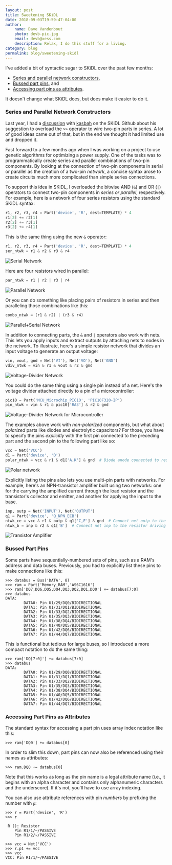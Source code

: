 ```yaml
---
layout: post
title: Sweetening SKiDL
date: 2018-09-03T19:59:47-04:00
author:
    name: Dave Vandenbout
    photo: devb-pic.jpg
    email: devb@xess.com
    description: Relax, I do this stuff for a living.
category: blog
permalink: blog/sweetening-skidl
---
```


I've added a bit of syntactic sugar to SKiDL over the past few months:

* [Series and parallel network constructors](#series-and-parallel-network-constructors),
* [Bussed part pins](#bussed-part-pins), and
* [Accessing part pins as attributes](#accessing-part-pins-as-attributes).
 
It doesn't change what SKiDL does, but does make it easier to do it.


### Series and Parallel Network Constructors

Last year, I had a [discussion](https://github.com/xesscorp/skidl/issues/26) with
[kasbah](https://github.com/kasbah) on the SKiDL Github about his suggestion
to overload the `>>` operator to wire two-pin parts in series.
A lot of good ideas came out of that,
but in the end we thought it had limited use and dropped it.

Fast forward to a few months ago when I was working on a project to use genetic algorithms
for optimizing a power supply.
One of the tasks was to programmatically create series and parallel combinations
of two-pin components.
By looking at the connection of two-pin components in serial or parallel as the
creation of a two-pin *network*, a concise syntax arose to create circuits much
more complicated than simple series connections.

To support this idea in SKiDL, I overloaded the bitwise AND (`&`) and OR (`|`) operators
to connect two-pin components in *series or parallel*, respectively.
For example, here is a network of four series resistors using the standard
SKiDL syntax:

```py
r1, r2, r3, r4 = Part('device', 'R', dest=TEMPLATE) * 4
r1[2] += r2[1]
r2[2] += r3[1]
r3[2] += r4[1]
```

This is the same thing using the new `&` operator:

```py
r1, r2, r3, r4 = Part('device', 'R', dest=TEMPLATE) * 4
ser_ntwk = r1 & r2 & r3 & r4
```

![Serial Network]({{site.url}}/images/sweetening-skidl/ser_ntwk.png)

Here are four resistors wired in parallel:

```py
par_ntwk = r1 | r2 | r3 | r4
```

![Parallel Network]({{site.url}}/images/sweetening-skidl/par_ntwk.png)

Or you can do something like placing pairs of resistors in series and then paralleling
those combinations like this:

```py
combo_ntwk = (r1 & r2) | (r3 & r4)
```

![Parallel+Serial Network]({{site.url}}/images/sweetening-skidl/combo_ntwk.png)

In addition to connecting parts, the `&` and `|` operators also work with nets.
This lets you apply inputs and extract outputs by attaching nets to nodes in the network.
To illustrate, here's a simple resistor network that divides an input voltage
to generate an output voltage:

```py
vin, vout, gnd = Net('VI'), Net('VO'), Net('GND')
vdiv_ntwk = vin & r1 & vout & r2 & gnd
```

![Voltage-Divider Network]({{site.url}}/images/sweetening-skidl/vdiv_ntwk.png)

You could do the same thing using a single pin instead of a net.
Here's the voltage divider attached directly to a pin of a microcontroller:

```py
pic10 = Part('MCU_Microchip_PIC10', 'PIC10F320-IP')
pin_ntwk = vin & r1 & pic10['RA3'] & r2 & gnd
```

![Voltage-Divider Network for Microcontroller]({{site.url}}/images/sweetening-skidl/micro_ntwk.png)

The examples above work with *non-polarized* components, but what about *polarized* parts
like diodes and electrolytic capacitors? For those, you have to specify the 
pins *explicitly* with the first pin connected to the preceding part and the
second pin to the following part like so:

```py
vcc = Net('VCC')
d1 = Part('device', 'D')
polar_ntwk = vcc & r1 & d1['A,K'] & gnd  # Diode anode connected to resistor and cathode to ground.
```

![Polar network]({{site.url}}/images/sweetening-skidl/polar_ntwk.png)

Explicitly listing the pins also lets you use multi-pin parts with networks.
For example, here's an NPN-transistor amplifier built using two networks:
one for the carrying the amplified current through the load resistor and
the transistor's collector and emitter, 
and another for applying the input to the base.

```py
inp, outp = Net('INPUT'), Net('OUTPUT')
q1 = Part('device', 'Q_NPN_ECB')
ntwk_ce = vcc & r1 & outp & q1['C,E'] & gnd  # Connect net outp to the junction of the resistor and transistor collector.
ntwk_b = inp & r2 & q1['B']  # Connect net inp to the resistor driving the transistor base.
```

![Transistor Amplifier]({{site.url}}/images/sweetening-skidl/trans_ntwk.png)


### Bussed Part Pins

Some parts have sequentially-numbered sets of pins, such as a RAM's address and data buses.
Previously, you had to explicitly list these pins to make connections like this:

```terminal
>>> databus = Bus('DATA', 8)
>>> ram = Part('Memory_RAM','AS6C1616')
>>> ram['DQ7,DQ6,DQ5,DQ4,DQ3,DQ2,DQ1,DQ0'] += databus[7:0]
>>> databus
DATA:
        DATA0: Pin U1/29/DQ0/BIDIRECTIONAL
        DATA1: Pin U1/31/DQ1/BIDIRECTIONAL
        DATA2: Pin U1/33/DQ2/BIDIRECTIONAL
        DATA3: Pin U1/35/DQ3/BIDIRECTIONAL
        DATA4: Pin U1/38/DQ4/BIDIRECTIONAL
        DATA5: Pin U1/40/DQ5/BIDIRECTIONAL
        DATA6: Pin U1/42/DQ6/BIDIRECTIONAL
        DATA7: Pin U1/44/DQ7/BIDIRECTIONAL
```

This is functional but tedious for large buses, so I introduced a
more compact notation to do the same thing:

```terminal
>>> ram['DQ[7:0]'] += databus[7:0]
>>> databus
DATA:
        DATA0: Pin U1/29/DQ0/BIDIRECTIONAL
        DATA1: Pin U1/31/DQ1/BIDIRECTIONAL
        DATA2: Pin U1/33/DQ2/BIDIRECTIONAL
        DATA3: Pin U1/35/DQ3/BIDIRECTIONAL
        DATA4: Pin U1/38/DQ4/BIDIRECTIONAL
        DATA5: Pin U1/40/DQ5/BIDIRECTIONAL
        DATA6: Pin U1/42/DQ6/BIDIRECTIONAL
        DATA7: Pin U1/44/DQ7/BIDIRECTIONAL
```


### Accessing Part Pins as Attributes

The standard syntax for accessing a part pin uses array index notation like this:

```terminal
>>> ram['DQ0'] += databus[0]
```

In order to slim this down, part pins can now also be referenced using their
names as attributes:

```terminal
>>> ram.DQ0 += databus[0]
```

Note that this works as long as the pin name is a legal attribute name (i.e., it begins
with an alpha character and contains only alphanumeric characters and the underscore).
If it's not, you'll have to use array indexing.

You can also use attribute references with pin *numbers* by prefixing the number
with `p`:

```terminal
>>> r = Part('device', 'R')
>>> r

 R (): Resistor
    Pin R1/1/~/PASSIVE
    Pin R1/2/~/PASSIVE

>>> vcc = Net('VCC')
>>> r.p1 += vcc
>>> vcc
VCC: Pin R1/1/~/PASSIVE
```

